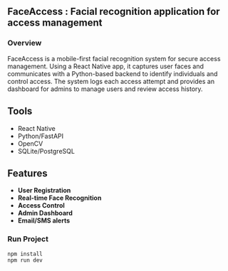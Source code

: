 ## FaceAccess : Facial recognition application for access management 

### Overview
FaceAccess is a mobile-first facial recognition system for secure access management. Using a React Native app, it captures user faces and communicates with a Python-based backend to identify individuals and control access. The system logs each access attempt and provides an dashboard for admins to manage users and review access history.

## Tools
- React Native
- Python/FastAPI
- OpenCV
- SQLite/PostgreSQL

## Features

- **User Registration**
- **Real-time Face Recognition**
- **Access Control**
- **Admin Dashboard**
- **Email/SMS alerts**

### Run Project

```bash
npm install
npm run dev
```




